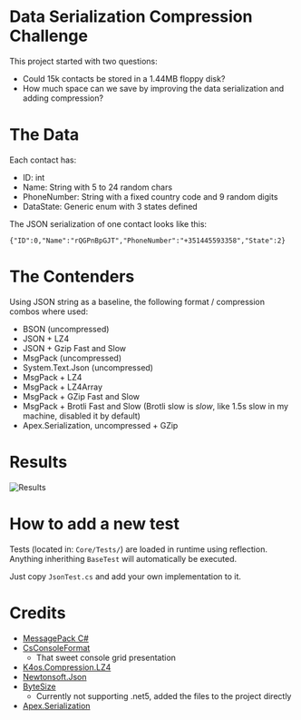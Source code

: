# Data Serialization Compression Challenge

This project started with two questions: 

* Could 15k contacts be stored in a 1.44MB floppy disk?
* How much space can we save by improving the data serialization and adding compression?

# The Data

Each contact has:

* ID: int
* Name: String with 5 to 24 random chars
* PhoneNumber: String with a fixed country code and 9 random digits
* DataState: Generic enum with 3 states defined

The JSON serialization of one contact looks like this:

`{"ID":0,"Name":"rQGPnBpGJT","PhoneNumber":"+351445593358","State":2}`

# The Contenders

Using JSON string as a baseline, the following format / compression combos where used:

* BSON (uncompressed)
* JSON + LZ4
* JSON + Gzip Fast and Slow
* MsgPack (uncompressed)
* System.Text.Json (uncompressed)
* MsgPack + LZ4
* MsgPack + LZ4Array
* MsgPack + GZip Fast and Slow
* MsgPack + Brotli Fast and Slow (Brotli slow is _*slow*_, like 1.5s slow in my machine, disabled it by default)
* Apex.Serialization, uncompressed + GZip

# Results

![Results](/docs/results_v3.png)

# How to add a new test

Tests (located in: `Core/Tests/`) are loaded in runtime using reflection. Anything inherithing `BaseTest` will automatically be executed. 

Just copy `JsonTest.cs` and add your own implementation to it.

# Credits

* [MessagePack C#](https://github.com/neuecc/MessagePack-CSharp)
* [CsConsoleFormat](https://github.com/Athari/CsConsoleFormat/)
    * That sweet console grid presentation 
* [K4os.Compression.LZ4](https://github.com/MiloszKrajewski/K4os.Compression.LZ4)
* [Newtonsoft.Json](https://github.com/JamesNK/Newtonsoft.Json)
* [ByteSize](https://github.com/omar/ByteSize)
    * Currently not supporting .net5, added the files to the project directly
* [Apex.Serialization](https://github.com/dbolin/Apex.Serialization/)


